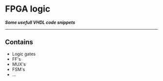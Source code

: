 # FPGA logic

***Some usefull VHDL code snippets***

---

## Contains

* Logic gates
* FF's
* MUX's
* FSM's
* ... 

